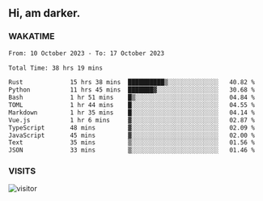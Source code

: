 ## Hi, am darker.

### WAKATIME

<!--START_SECTION:waka-->

```txt
From: 10 October 2023 - To: 17 October 2023

Total Time: 38 hrs 19 mins

Rust             15 hrs 38 mins  ██████████▒░░░░░░░░░░░░░░   40.82 %
Python           11 hrs 45 mins  ███████▓░░░░░░░░░░░░░░░░░   30.68 %
Bash             1 hr 51 mins    █▒░░░░░░░░░░░░░░░░░░░░░░░   04.84 %
TOML             1 hr 44 mins    █░░░░░░░░░░░░░░░░░░░░░░░░   04.55 %
Markdown         1 hr 35 mins    █░░░░░░░░░░░░░░░░░░░░░░░░   04.14 %
Vue.js           1 hr 6 mins     ▓░░░░░░░░░░░░░░░░░░░░░░░░   02.87 %
TypeScript       48 mins         ▓░░░░░░░░░░░░░░░░░░░░░░░░   02.09 %
JavaScript       45 mins         ▓░░░░░░░░░░░░░░░░░░░░░░░░   02.00 %
Text             35 mins         ▒░░░░░░░░░░░░░░░░░░░░░░░░   01.56 %
JSON             33 mins         ▒░░░░░░░░░░░░░░░░░░░░░░░░   01.46 %
```

<!--END_SECTION:waka-->

### VISITS
<!-- i should probably build this when i will have some time -->
![visitor](https://profile-counter.glitch.me/sanix-darker/count.svg)
